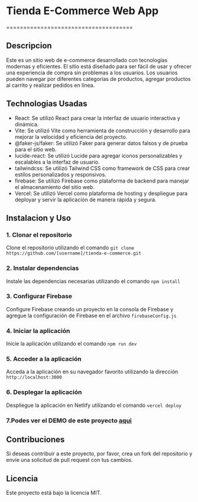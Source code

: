 # Tienda E-Commerce Web App

=====================================

## Descripcion

Este es un sitio web de e-commerce desarrollado con tecnologías modernas y eficientes. El sitio está diseñado para ser fácil de usar y ofrecer una experiencia de compra sin problemas a los usuarios. Los usuarios pueden navegar por diferentes categorías de productos, agregar productos al carrito y realizar pedidos en línea.

## Technologias Usadas

- React: Se utilizó React para crear la interfaz de usuario interactiva y dinámica.
- Vite: Se utilizó Vite como herramienta de construcción y desarrollo para mejorar la velocidad y eficiencia del proyecto.
- @faker-js/faker: Se utilizó Faker para generar datos falsos y de prueba para el sitio web.
- lucide-react: Se utilizó Lucide para agregar iconos personalizables y escalables a la interfaz de usuario.
- tailwindcss: Se utilizó Tailwind CSS como framework de CSS para crear estilos personalizados y responsivos.
- firebase: Se utilizó Firebase como plataforma de backend para manejar el almacenamiento del sitio web.
- Vercel: Se utilizó Vercel como plataforma de hosting y despliegue para deployar y servir la aplicación de manera rápida y segura.

## Instalacion y Uso

### 1. Clonar el repositorio

Clone el repositorio utilizando el comando `git clone https://github.com/[username]/tienda-e-commerce.git`

### 2. Instalar dependencias

Instale las dependencias necesarias utilizando el comando `npm install`

### 3. Configurar Firebase

Configure Firebase creando un proyecto en la consola de Firebase y agregue la configuración de Firebase en el archivo `firebaseConfig.js`

### 4. Iniciar la aplicación

Inicie la aplicación utilizando el comando `npm run dev`

### 5. Acceder a la aplicación

Acceda a la aplicación en su navegador favorito utilizando la dirección `http://localhost:3000`

### 6. Desplegar la aplicación

Despliegue la aplicación en Netlify utilizando el comando `vercel deploy`

### 7.Podes ver el DEMO de este proyecto [aqui](https://tienda-ecommerce1.vercel.app/)

## Contribuciones

Si deseas contribuir a este proyecto, por favor, crea un fork del repositorio y envíe una solicitud de pull request con tus cambios.

## Licencia

Este proyecto está bajo la licencia MIT.
